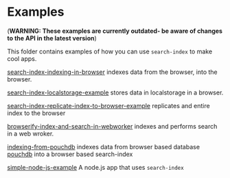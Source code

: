 # Examples



(**WARNING: These examples are currently outdated- be aware of changes to the API in the latest version**)

This folder contains examples of how you can use `search-index` to make cool apps.

[search-index-indexing-in-browser](https://github.com/fergiemcdowall/search-index-indexing-in-browser) indexes data from the browser, into the browser.

[search-index-localstorage-example](https://github.com/mewwts/search-index-localstorage-example) stores data in localstorage in a browser.

[search-index-replicate-index-to-browser-example](https://github.com/fergiemcdowall/search-index-replicate-index-to-browser-example) replicates and entire index to the browser

[browserify-index-and-search-in-webworker](https://github.com/mewwts/search-index-webworker-example) indexes and performs search in a web wroker.

[indexing-from-pouchdb](https://github.com/fergiemcdowall/search-index-indexing-from-pouchdb-example) indexes data from browser based database [pouchdb](http://pouchdb.com/) into a browser based search-index

[simple-node-js-example](https://github.com/fergiemcdowall/search-index-simple-node-js-example) A node.js app that uses `search-index`
